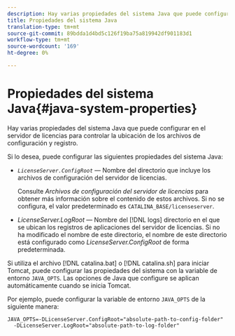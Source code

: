 ```yaml
---
description: Hay varias propiedades del sistema Java que puede configurar en el servidor de licencias para controlar la ubicación de los archivos de configuración y registro.
title: Propiedades del sistema Java
translation-type: tm+mt
source-git-commit: 89bdda1d4bd5c126f19ba75a819942df901183d1
workflow-type: tm+mt
source-wordcount: '169'
ht-degree: 0%

---
```



# Propiedades del sistema Java{#java-system-properties}

Hay varias propiedades del sistema Java que puede configurar en el servidor de licencias para controlar la ubicación de los archivos de configuración y registro.

Si lo desea, puede configurar las siguientes propiedades del sistema Java:

* *`LicenseServer.ConfigRoot`* — Nombre del directorio que incluye los archivos de configuración del servidor de licencias.

   Consulte *Archivos de configuración del servidor de licencias* para obtener más información sobre el contenido de estos archivos. Si no se configura, el valor predeterminado es `CATALINA_BASE/licenseserver`.

* *LicenseServer.LogRoot*  — Nombre del  [!DNL logs] directorio en el que se ubican los registros de aplicaciones del servidor de licencias. Si no ha modificado el nombre de este directorio, el nombre de este directorio está configurado como *LicenseServer.ConfigRoot* de forma predeterminada.

Si utiliza el archivo [!DNL catalina.bat] o [!DNL catalina.sh] para iniciar Tomcat, puede configurar las propiedades del sistema con la variable de entorno `JAVA_OPTS`. Las opciones de Java que configure se aplican automáticamente cuando se inicia Tomcat.

Por ejemplo, puede configurar la variable de entorno `JAVA_OPTS` de la siguiente manera:

```
JAVA_OPTS=-DLicenseServer.ConfigRoot="absolute-path-to-config-folder" 
  -DLicenseServer.LogRoot="absolute-path-to-log-folder"
```

